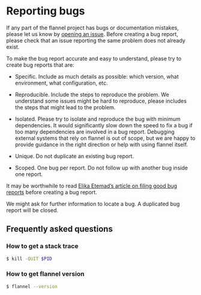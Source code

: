 # Reporting bugs

If any part of the flannel project has bugs or documentation mistakes, please let us know by [opening an issue][flannel-issue]. Before creating a bug report, please check that an issue reporting the same problem does not already exist.

To make the bug report accurate and easy to understand, please try to create bug reports that are:

- Specific. Include as much details as possible: which version, what environment, what configuration, etc.

- Reproducible. Include the steps to reproduce the problem. We understand some issues might be hard to reproduce, please includes the steps that might lead to the problem.

- Isolated. Please try to isolate and reproduce the bug with minimum dependencies. It would significantly slow down the speed to fix a bug if too many dependencies are involved in a bug report. Debugging external systems that rely on flannel is out of scope, but we are happy to provide guidance in the right direction or help with using flannel itself.

- Unique. Do not duplicate an existing bug report.

- Scoped. One bug per report. Do not follow up with another bug inside one report.

It may be worthwhile to read [Elika Etemad’s article on filing good bug reports][filing-good-bugs] before creating a bug report.

We might ask for further information to locate a bug. A duplicated bug report will be closed.

## Frequently asked questions

### How to get a stack trace

``` bash
$ kill -QUIT $PID
```

### How to get flannel version

``` bash
$ flannel --version
```

[flannel-issue]: https://github.com/xiaomaojames/flannel-io/issues/new
[filing-good-bugs]: http://fantasai.inkedblade.net/style/talks/filing-good-bugs/
